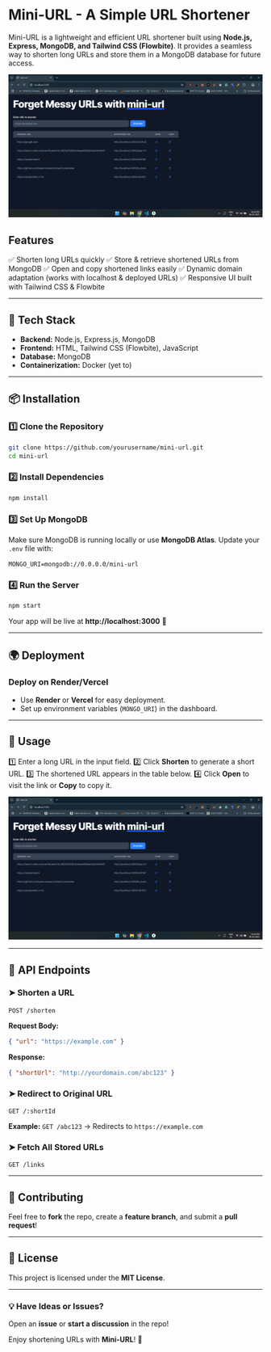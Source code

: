 # Mini-URL - A Simple URL Shortener

Mini-URL is a lightweight and efficient URL shortener built using **Node.js, Express, MongoDB, and Tailwind CSS (Flowbite)**. It provides a seamless way to shorten long URLs and store them in a MongoDB database for future access.

![Mini-URL Homepage](data/1.png)

## Features
✅ Shorten long URLs quickly
✅ Store & retrieve shortened URLs from MongoDB
✅ Open and copy shortened links easily
✅ Dynamic domain adaptation (works with localhost & deployed URLs)
✅ Responsive UI built with Tailwind CSS & Flowbite

---

## 🚀 Tech Stack
- **Backend:** Node.js, Express.js, MongoDB
- **Frontend:** HTML, Tailwind CSS (Flowbite), JavaScript
- **Database:** MongoDB
- **Containerization:** Docker (yet to)

---

## 📦 Installation
### 1️⃣ Clone the Repository
```sh
git clone https://github.com/yourusername/mini-url.git
cd mini-url
```

### 2️⃣ Install Dependencies
```sh
npm install
```

### 3️⃣ Set Up MongoDB
Make sure MongoDB is running locally or use **MongoDB Atlas**. Update your `.env` file with:
```env
MONGO_URI=mongodb://0.0.0.0/mini-url
```

### 4️⃣ Run the Server
```sh
npm start
```
Your app will be live at **http://localhost:3000** 🚀

---

## 🌍 Deployment
### Deploy on Render/Vercel
- Use **Render** or **Vercel** for easy deployment.
- Set up environment variables (`MONGO_URI`) in the dashboard.

---

## 🔗 Usage
1️⃣ Enter a long URL in the input field.
2️⃣ Click **Shorten** to generate a short URL.
3️⃣ The shortened URL appears in the table below.
4️⃣ Click **Open** to visit the link or **Copy** to copy it.

![Mini-URL Table](data/2.png)

---

## 🎯 API Endpoints
### ➤ Shorten a URL
```http
POST /shorten
```
**Request Body:**
```json
{ "url": "https://example.com" }
```
**Response:**
```json
{ "shortUrl": "http://yourdomain.com/abc123" }
```

### ➤ Redirect to Original URL
```http
GET /:shortId
```
**Example:** `GET /abc123` → Redirects to `https://example.com`

### ➤ Fetch All Stored URLs
```http
GET /links
```

---

## 🤝 Contributing
Feel free to **fork** the repo, create a **feature branch**, and submit a **pull request**!

---

## 📜 License
This project is licensed under the **MIT License**.

---

### 💡 Have Ideas or Issues?
Open an **issue** or **start a discussion** in the repo!

Enjoy shortening URLs with **Mini-URL**! 🚀

